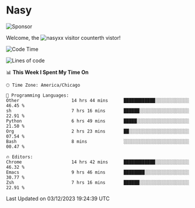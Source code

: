 # Nasy

<!--
<p align="center">
<img height="200" src="https://github-readme-stats.vercel.app/api?username=nasyxx&count_private=true&show_icons=true&theme=dracula&include_all_commits=true"/>
<img height="200" src="https://github-readme-stats.vercel.app/api/top-langs/?username=nasyxx&theme=dracula&hide=html,jupyter+notebook&count_private=true&show_icons=true"/>
</p>

  
----------------
-->

![Sponsor](https://img.shields.io/static/v1.svg?label=Sponsor&message=%E2%9D%A4&logo=GitHub&style=flat&color=pink)
 
Welcome, the ![nasyxx visitor counter](https://count.getloli.com/get/@nasyxx?theme=rule34)th vistor!
 
<!--START_SECTION:waka-->
![Code Time](http://img.shields.io/badge/Code%20Time-4%2C044%20hrs%2026%20mins-blue)

![Lines of code](https://img.shields.io/badge/From%20Hello%20World%20I%27ve%20Written-6.3%20million%20lines%20of%20code-blue)

📊 **This Week I Spent My Time On** 

```text
🕑︎ Time Zone: America/Chicago

💬 Programming Languages: 
Other                    14 hrs 44 mins      ████████████░░░░░░░░░░░░░   46.45 % 
sh                       7 hrs 16 mins       ██████░░░░░░░░░░░░░░░░░░░   22.91 % 
Python                   6 hrs 49 mins       █████░░░░░░░░░░░░░░░░░░░░   21.50 % 
Org                      2 hrs 23 mins       ██░░░░░░░░░░░░░░░░░░░░░░░   07.54 % 
Bash                     8 mins              ░░░░░░░░░░░░░░░░░░░░░░░░░   00.47 % 

🔥 Editors: 
Chrome                   14 hrs 42 mins      ████████████░░░░░░░░░░░░░   46.32 % 
Emacs                    9 hrs 46 mins       ████████░░░░░░░░░░░░░░░░░   30.77 % 
Zsh                      7 hrs 16 mins       ██████░░░░░░░░░░░░░░░░░░░   22.91 % 
```


 Last Updated on 03/12/2023 19:24:39 UTC
<!--END_SECTION:waka-->

<!-- ![visitors](https://visitor-badge.laobi.icu/badge?page_id=nasyxx.nasyxx) -->
